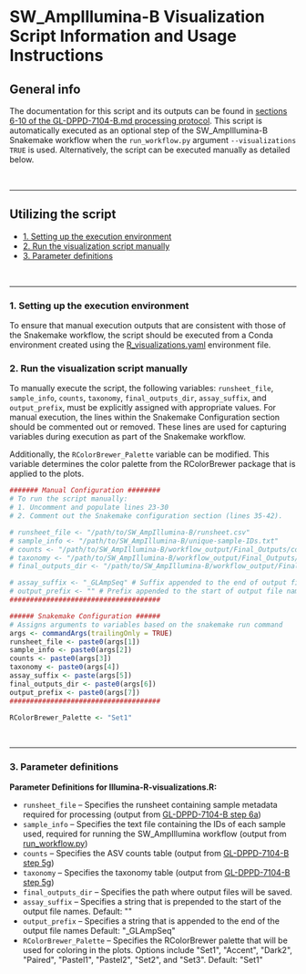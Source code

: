 # SW_AmpIllumina-B Visualization Script Information and Usage Instructions<!-- omit in toc -->


## General  info <!-- omit in toc -->
The documentation for this script and its outputs can be found in [sections 6-10 of the GL-DPPD-7104-B.md processing protocol](/Amplicon/Illumina/Pipeline_GL-DPPD-7104_Versions/GL-DPPD-7104-B.md#6-amplicon-seq-data-analysis-set-up). This script is automatically executed as an optional step of the SW_AmpIllumina-B Snakemake workflow when the `run_workflow.py` argument `--visualizations TRUE` is used. Alternatively, the script can be executed manually as detailed below.

<br>

---

## Utilizing the script <!-- omit in toc -->


- [1. Setting up the execution environment](#1-run-the-workflow-using-run_workflowpy)  
- [2. Run the visualization script manually](#2-run-the-visualization-script-manually)  
- [3. Parameter definitions](#3-parameter-definitions)

<br>

___

### 1. Setting up the execution environment

To ensure that manual execution outputs that are consistent with those of the Snakemake workflow, the script should be executed from a Conda environment created using the [R_visualizations.yaml](/Amplicon/Illumina/Workflow_Documentation/SW_AmpIllumina-B/workflow_code/envs/R_visualizations.yaml/) environment file.

### 2. Run the visualization script manually  

To manually execute the script, the following variables: `runsheet_file`, `sample_info`, `counts`, `taxonomy`, `final_outputs_dir`, `assay_suffix`, and `output_prefix`, must be explicitly assigned with appropriate values. For manual execution, the lines within the Snakemake Configuration section should be commented out or removed. These lines are used for capturing variables during execution as part of the Snakemake workflow.

Additionally, the `RColorBrewer_Palette` variable can be modified.  This variable determines the color palette from the RColorBrewer package that is applied to the plots.

```R
####### Manual Configuration ########
# To run the script manually:
# 1. Uncomment and populate lines 23-30
# 2. Comment out the Snakemake configuration section (lines 35-42).

# runsheet_file <- "/path/to/SW_AmpIllumina-B/runsheet.csv"
# sample_info <- "/path/to/SW_AmpIllumina-B/unique-sample-IDs.txt"
# counts <- "/path/to/SW_AmpIllumina-B/workflow_output/Final_Outputs/counts_GLAmpSeq.tsv"
# taxonomy <- "/path/to/SW_AmpIllumina-B/workflow_output/Final_Outputs/taxonomy_GLAmpSeq.tsv"
# final_outputs_dir <- "/path/to/SW_AmpIllumina-B/workflow_output/Final_Outputs/" # Where visualization script outputs will be saved to

# assay_suffix <- "_GLAmpSeq" # Suffix appended to the end of output file names (Default: "_GLAmpSeq")
# output_prefix <- "" # Prefix appended to the start of output file names (Default: "")
#####################################

###### Snakemake Configuration ######
# Assigns arguments to variables based on the snakemake run command 
args <- commandArgs(trailingOnly = TRUE)
runsheet_file <- paste0(args[1])
sample_info <- paste0(args[2])
counts <- paste0(args[3])
taxonomy <- paste0(args[4])
assay_suffix <- paste(args[5])
final_outputs_dir <- paste0(args[6])
output_prefix <- paste0(args[7])
#####################################

RColorBrewer_Palette <- "Set1"

```
<br>

___

### 3. Parameter definitions 

**Parameter Definitions for Illumina-R-visualizations.R:**
* `runsheet_file` – Specifies the runsheet containing sample metadata required for processing (output from [GL-DPPD-7104-B step 6a](/Amplicon/Illumina/Pipeline_GL-DPPD-7104_Versions/GL-DPPD-7104-B.md#6a-create-sample-runsheet))
* `sample_info` – Specifies the text file containing the IDs of each sample used, required for running the SW_AmpIllumina workflow (output from [run_workflow.py](/Amplicon/Illumina/Workflow_Documentation/SW_AmpIllumina-B/README.md#5-additional-output-files))
* `counts` – Specifies the ASV counts table (output from [GL-DPPD-7104-B step 5g](/Amplicon/Illumina/Pipeline_GL-DPPD-7104_Versions/GL-DPPD-7104-B.md#5g-generating-and-writing-standard-outputs))
* `taxonomy` – Specifies the taxonomy table (output from [GL-DPPD-7104-B step 5g](/Amplicon/Illumina/Pipeline_GL-DPPD-7104_Versions/GL-DPPD-7104-B.md#5g-generating-and-writing-standard-outputs))
* `final_outputs_dir` – Specifies the path where output files will be saved.
* `assay_suffix` – Specifies a string that is prepended to the start of the output file names. Default: ""
* `output_prefix` – Specifies a string that is appended to the end of the output file names Default: "_GLAmpSeq"
* `RColorBrewer_Palette` – Specifies the RColorBrewer palette that will be used for coloring in the plots. Options include "Set1", "Accent", "Dark2", "Paired", "Pastel1", "Pastel2", "Set2", and "Set3". Default: "Set1"